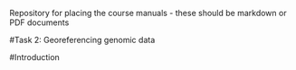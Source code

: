 Repository for placing the course manuals - these should be markdown or PDF documents

#Task 2: Georeferencing genomic data 

#Introduction


